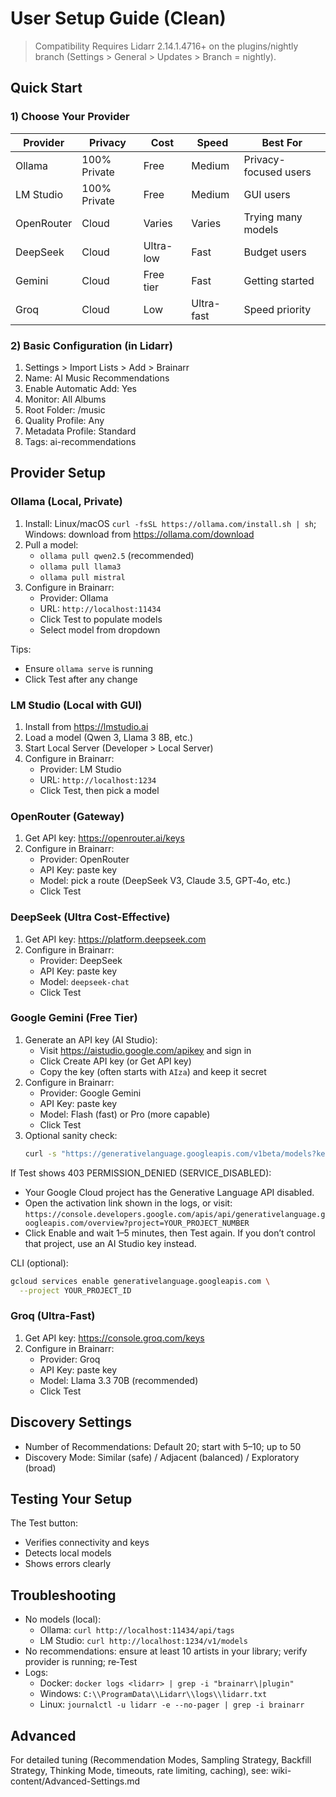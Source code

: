 # User Setup Guide (Clean)

> Compatibility
> Requires Lidarr 2.14.1.4716+ on the plugins/nightly branch (Settings > General > Updates > Branch = nightly).

## Quick Start

### 1) Choose Your Provider

| Provider   | Privacy        | Cost     | Speed        | Best For               |
|------------|----------------|----------|--------------|------------------------|
| Ollama     | 100% Private   | Free     | Medium       | Privacy-focused users  |
| LM Studio  | 100% Private   | Free     | Medium       | GUI users              |
| OpenRouter | Cloud          | Varies   | Varies       | Trying many models     |
| DeepSeek   | Cloud          | Ultra-low| Fast         | Budget users           |
| Gemini     | Cloud          | Free tier| Fast         | Getting started        |
| Groq       | Cloud          | Low      | Ultra-fast   | Speed priority         |

### 2) Basic Configuration (in Lidarr)

1. Settings > Import Lists > Add > Brainarr
2. Name: AI Music Recommendations
3. Enable Automatic Add: Yes
4. Monitor: All Albums
5. Root Folder: /music
6. Quality Profile: Any
7. Metadata Profile: Standard
8. Tags: ai-recommendations

## Provider Setup

### Ollama (Local, Private)

1. Install: Linux/macOS `curl -fsSL https://ollama.com/install.sh | sh`; Windows: download from <https://ollama.com/download>
2. Pull a model:
   - `ollama pull qwen2.5` (recommended)
   - `ollama pull llama3`
   - `ollama pull mistral`
3. Configure in Brainarr:
   - Provider: Ollama
   - URL: `http://localhost:11434`
   - Click Test to populate models
   - Select model from dropdown

Tips:

- Ensure `ollama serve` is running
- Click Test after any change

### LM Studio (Local with GUI)

1. Install from <https://lmstudio.ai>
2. Load a model (Qwen 3, Llama 3 8B, etc.)
3. Start Local Server (Developer > Local Server)
4. Configure in Brainarr:
   - Provider: LM Studio
   - URL: `http://localhost:1234`
   - Click Test, then pick a model

### OpenRouter (Gateway)

1. Get API key: <https://openrouter.ai/keys>
2. Configure in Brainarr:
   - Provider: OpenRouter
   - API Key: paste key
   - Model: pick a route (DeepSeek V3, Claude 3.5, GPT‑4o, etc.)
   - Click Test

### DeepSeek (Ultra Cost-Effective)

1. Get API key: <https://platform.deepseek.com>
2. Configure in Brainarr:
   - Provider: DeepSeek
   - API Key: paste key
   - Model: `deepseek-chat`
   - Click Test

### Google Gemini (Free Tier)

1. Generate an API key (AI Studio):
   - Visit <https://aistudio.google.com/apikey> and sign in
   - Click Create API key (or Get API key)
   - Copy the key (often starts with `AIza`) and keep it secret
2. Configure in Brainarr:
   - Provider: Google Gemini
   - API Key: paste key
   - Model: Flash (fast) or Pro (more capable)
   - Click Test
3. Optional sanity check:
   ```bash
   curl -s "https://generativelanguage.googleapis.com/v1beta/models?key=YOUR_GEMINI_API_KEY" | jq '.models[0].name'
   ```

If Test shows 403 PERMISSION_DENIED (SERVICE_DISABLED):
- Your Google Cloud project has the Generative Language API disabled.
- Open the activation link shown in the logs, or visit:
  `https://console.developers.google.com/apis/api/generativelanguage.googleapis.com/overview?project=YOUR_PROJECT_NUMBER`
- Click Enable and wait 1–5 minutes, then Test again. If you don’t control that project, use an AI Studio key instead.

CLI (optional):
```bash
gcloud services enable generativelanguage.googleapis.com \
  --project YOUR_PROJECT_ID
```


### Groq (Ultra-Fast)

1. Get API key: <https://console.groq.com/keys>
2. Configure in Brainarr:
   - Provider: Groq
   - API Key: paste key
   - Model: Llama 3.3 70B (recommended)
   - Click Test

## Discovery Settings

- Number of Recommendations: Default 20; start with 5–10; up to 50
- Discovery Mode: Similar (safe) / Adjacent (balanced) / Exploratory (broad)

## Testing Your Setup

The Test button:

- Verifies connectivity and keys
- Detects local models
- Shows errors clearly

## Troubleshooting

- No models (local):
  - Ollama: `curl http://localhost:11434/api/tags`
  - LM Studio: `curl http://localhost:1234/v1/models`
- No recommendations: ensure at least 10 artists in your library; verify provider is running; re‑Test
- Logs:
  - Docker: `docker logs <lidarr> | grep -i "brainarr\|plugin"`
  - Windows: `C:\\ProgramData\\Lidarr\\logs\\lidarr.txt`
  - Linux: `journalctl -u lidarr -e --no-pager | grep -i brainarr`

## Advanced

For detailed tuning (Recommendation Modes, Sampling Strategy, Backfill Strategy, Thinking Mode, timeouts, rate limiting, caching), see: wiki-content/Advanced-Settings.md
